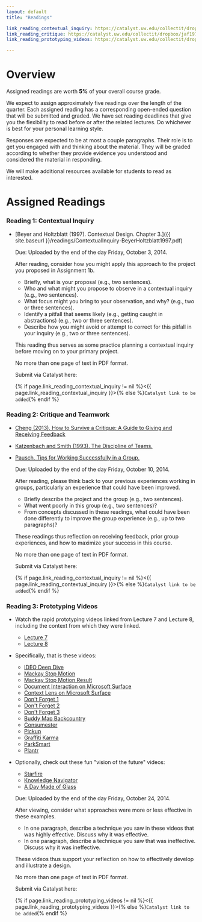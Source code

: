 ```yaml
---
layout: default
title: "Readings"

link_reading_contextual_inquiry: https://catalyst.uw.edu/collectit/dropbox/jaf1978/32994
link_reading_critique: https://catalyst.uw.edu/collectit/dropbox/jaf1978/32994
link_reading_prototyping_videos: https://catalyst.uw.edu/collectit/dropbox/jaf1978/32994

---
```


# Overview

Assigned readings are worth __5%__ of your overall course grade. 

We expect to assign approximately five readings over the length of the quarter.
Each assigned reading has a corresponding open-ended question that will be submitted and graded.
We have set reading deadlines that give you the flexibility to read before or after the related lectures.
Do whichever is best for your personal learning style.

Responses are expected to be at most a couple paragraphs.
Their role is to get you engaged with and thinking about the material.
They will be graded according to whether they provide evidence you understood and considered the material in responding.

We will make additional resources available for students to read as interested.

# Assigned Readings

### Reading 1: Contextual Inquiry
<a name="contextual_inquiry"></a>

- [Beyer and Holtzblatt (1997). Contextual Design. Chapter 3.]({{ site.baseurl }}/readings/ContextualInquiry-BeyerHoltzblatt1997.pdf)
  
  Due: Uploaded by the end of the day Friday, October 3, 2014.

  After reading, consider how you might apply this approach to the project you proposed in Assignment 1b.
  
  - Briefly, what is your proposal (e.g., two sentences).
  - Who and what might you propose to observe in a contextual inquiry (e.g., two sentences).
  - What focus might you bring to your observation, and why? (e.g., two or three sentences).
  - Identify a pitfall that seems likely (e.g., getting caught in abstractions) (e.g., two or three sentences).
  - Describe how you might avoid or attempt to correct for this pitfall in your inquiry (e.g., two or three sentences).

  This reading thus serves as some practice planning a contextual inquiry before moving on to your primary project.  

  No more than one page of text in PDF format.
  
  Submit via Catalyst here:
  
  {% if page.link_reading_contextual_inquiry != nil %}<{{ page.link_reading_contextual_inquiry }}>{% else %}`Catalyst link to be added`{% endif %}

### Reading 2: Critique and Teamwork
<a name="critique"></a>

- [Cheng (2013). How to Survive a Critique: A Guide to Giving and Receiving Feedback](http://www.aiga.org/how-to-survive-a-critique/)
- [Katzenbach and Smith (1993). The Discipline of Teams.]({{site.baseurl}}/readings/DisciplineOfTeams-KatzenbachSmith.htm)
- [Pausch. Tips for Working Successfully in a Group.]({{site.baseurl}}/readings/WorkingInGroups-Pausch.html)

  Due: Uploaded by the end of the day Friday, October 10, 2014.
  
  After reading, please think back to your previous experiences working in groups, particularly an experience that could have been improved.
  
  - Briefly describe the project and the group (e.g., two sentences).
  - What went poorly in this group (e.g., two sentences)?
  - From concepts discussed in these readings, what could have been done differently to improve the group experience (e.g., up to two paragraphs)?
  
  These readings thus reflection on receiving feedback, prior group experiences, and how to maximize your success in this course.
  
  No more than one page of text in PDF format.
  
  Submit via Catalyst here:
  
  {% if page.link_reading_contextual_inquiry != nil %}<{{ page.link_reading_contextual_inquiry }}>{% else %}`Catalyst link to be added`{% endif %}

### Reading 3: Prototyping Videos
<a name="prototypingvideos"></a>

- Watch the rapid prototyping videos linked from Lecture 7 and Lecture 8, including the context from which they were linked.
  - [Lecture 7]({{site.baseurl}}/slides/lecture/l07-designdiamond.pdf)
  - [Lecture 8]({{site.baseurl}}/slides/lecture/l08-storyboarding.pdf)
  
- Specifically, that is these videos:
  - [IDEO Deep Dive](http://courses.cs.washington.edu/courses/cse440/videos/designdiamond/IDEO-DeepDive.mp4)
  - [Mackay Stop Motion](http://courses.cs.washington.edu/courses/cse440/videos/videoprototyping/Mackay-StopAction.mp4)
  - [Mackay Stop Motion Result](http://courses.cs.washington.edu/courses/cse440/videos/videoprototyping/Mackay-StopActionResult.mp4)
  - [Document Interaction on Microsoft Surface](http://courses.cs.washington.edu/courses/cse440/videos/videoprototyping/Surface-Document-Interaction.mp4)
  - [Context Lens on Microsoft Surface](http://courses.cs.washington.edu/courses/cse440/videos/videoprototyping/Surface-Context-Lens.mp4)
  - [Don't Forget 1](http://courses.cs.washington.edu/courses/cse440/videos/videoprototyping/Don't-Forget-1.mp4)
  - [Don't Forget 2](http://courses.cs.washington.edu/courses/cse440/videos/videoprototyping/Don't-Forget-2.mp4)
  - [Don't Forget 3](http://courses.cs.washington.edu/courses/cse440/videos/videoprototyping/Don't-Forget-3.mp4)
  - [Buddy Map Backcountry](http://courses.cs.washington.edu/courses/cse440/videos/videoprototyping/Buddy-Map-Backcountry.mp4)
  - [Consumester](http://courses.cs.washington.edu/courses/cse440/videos/videoprototyping/Consumester.mp4)
  - [Pickup](http://courses.cs.washington.edu/courses/cse440/videos/videoprototyping/Pickup.mp4)
  - [Graffiti Karma](http://courses.cs.washington.edu/courses/cse440/videos/videoprototyping/Graffiti.mp4)
  - [ParkSmart](http://courses.cs.washington.edu/courses/cse440/videos/videoprototyping/Parksmart.mp4)
  - [Plantr](http://courses.cs.washington.edu/courses/cse440/videos/videoprototyping/Plantr.mp4)
  
- Optionally, check out these fun "vision of the future" videos:  
  - [Starfire](http://courses.cs.washington.edu/courses/cse440/videos/videoprototyping/Vision-Sun-Starfire.mp4)
  - [Knowledge Navigator](http://courses.cs.washington.edu/courses/cse440/videos/videoprototyping/Vision-Apple-Knowledge-Navigator.mp4)
  - [A Day Made of Glass](http://courses.cs.washington.edu/courses/cse440/videos/videoprototyping/Vision-Corning-A-Day-Made-Of-Glass.mp4)

  Due: Uploaded by the end of the day Friday, October 24, 2014.
  
  After viewing, consider what approaches were more or less effective in these examples.
  
  - In one paragraph, describe a technique you saw in these videos that was highly effective. Discuss why it was effective.  
  - In one paragraph, describe a technique you saw that was ineffective. Discuss why it was ineffective.

  These videos thus support your reflection on how to effectively develop and illustrate a design.

  No more than one page of text in PDF format.
  
  Submit via Catalyst here:
  
  {% if page.link_reading_prototyping_videos != nil %}<{{ page.link_reading_prototyping_videos }}>{% else %}`Catalyst link to be added`{% endif %}
  
